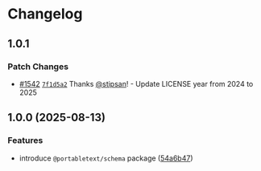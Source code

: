 # Changelog

## 1.0.1

### Patch Changes

- [#1542](https://github.com/portabletext/editor/pull/1542) [`7f1d5a2`](https://github.com/portabletext/editor/commit/7f1d5a2e7576e51cba249721e9279d1b42f8bd99) Thanks [@stipsan](https://github.com/stipsan)! - Update LICENSE year from 2024 to 2025

## 1.0.0 (2025-08-13)

### Features

- introduce `@portabletext/schema` package ([54a6b47](https://github.com/portabletext/editor/commit/54a6b47f5e1757cfb43fc04969ae4885b8146a4c))

